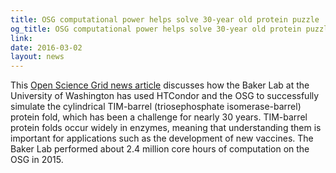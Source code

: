 ```yaml
---
title: OSG computational power helps solve 30-year old protein puzzle
og_title: OSG computational power helps solve 30-year old protein puzzle
link: 
date: 2016-03-02
layout: news
---
```


This  <a href="http://www.opensciencegrid.org/osg-computational-power-helps-solve-30-year-old-protein-puzzle/" data-proofer-ignore>Open Science Grid news article</a> discusses how the Baker Lab at the University of Washington has used HTCondor and the OSG to successfully simulate the cylindrical TIM-barrel (triosephosphate isomerase-barrel) protein fold, which has been a challenge for nearly 30 years. TIM-barrel protein folds occur widely in enzymes, meaning that understanding them is important for applications such as the development of new vaccines. The Baker Lab performed about 2.4 million core hours of computation on the OSG in 2015. 
